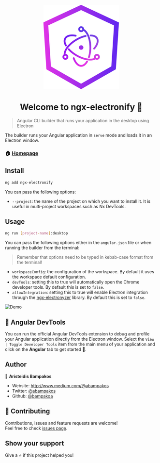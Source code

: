 <p align="center">
  <img src="https://github.com/bampakoa/ngx-electronify/blob/master/logo.png?raw=true" alt="Ngx-electronify" />
</p>

<h1 align="center">Welcome to ngx-electronify 👋</h1>

> Angular CLI builder that runs your application in the desktop using Electron

The builder runs your Angular application in `serve` mode and loads it in an Electron window.

### 🏠 [Homepage](https://github.com/bampakoa/ngx-electronify)

## Install

```sh
ng add ngx-electronify
```
You can pass the following options:
* `--project`: the name of the project on which you want to install it. It is useful in multi-project workspaces such as Nx DevTools.

## Usage

```sh
ng run [project-name]:desktop
```
You can pass the following options either in the `angular.json` file or when running the builder from the terminal:

> Remember that options need to be typed in kebab-case format from the terminal!

* `workspaceConfig`: the configuration of the workspace. By default it uses the workspace default configuration.
* `devTools`: setting this to true will automatically open the Chrome developer tools. By default this is set to `false`.
* `allowIntegration`: setting this to true will enable Electron integration through the [ngx-electronyzer](https://www.npmjs.com/package/ngx-electronyzer) library. By default this is set to `false`.

 <img src="https://github.com/bampakoa/ngx-electronify/blob/master/demo.gif?raw=true" alt="Demo" />

## 🧩 Angular DevTools

You can run the official Angular DevTools extension to debug and profile your Angular application directly from the Electron window. Select the `View | Toggle Developer Tools` item from the main menu of your application and click on the **Angular** tab to get started 🚀.

## Author

👤 **Aristeidis Bampakos**

* Website: http://www.medium.com/@abampakos
* Twitter: [@abampakos](https://twitter.com/abampakos)
* Github: [@bampakoa](https://github.com/bampakoa)

## 🤝 Contributing

Contributions, issues and feature requests are welcome!<br />Feel free to check [issues page](https://github.com/bampakoa/ngx-electronify/issues). 

## Show your support

Give a ⭐️ if this project helped you!
